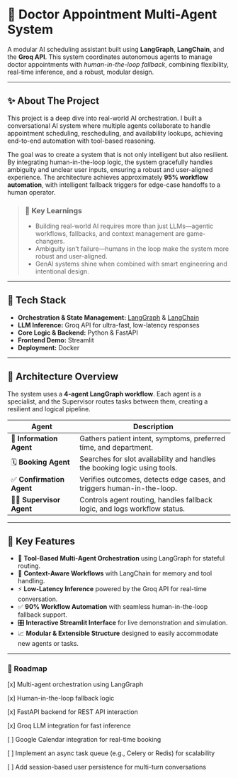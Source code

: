# 🏥 Doctor Appointment Multi-Agent System

A modular AI scheduling assistant built using **LangGraph**, **LangChain**, and the **Groq API**. This system coordinates autonomous agents to manage doctor appointments with *human-in-the-loop fallback*, combining flexibility, real-time inference, and a robust, modular design.

---

## ✨ About The Project

This project is a deep dive into real-world AI orchestration. I built a conversational AI system where multiple agents collaborate to handle appointment scheduling, rescheduling, and availability lookups, achieving end-to-end automation with tool-based reasoning.

The goal was to create a system that is not only intelligent but also resilient. By integrating human-in-the-loop logic, the system gracefully handles ambiguity and unclear user inputs, ensuring a robust and user-aligned experience. The architecture achieves approximately **95% workflow automation**, with intelligent fallback triggers for edge-case handoffs to a human operator.

> ### 🧠 Key Learnings
> * Building real-world AI requires more than just LLMs—agentic workflows, fallbacks, and context management are game-changers.
> * Ambiguity isn’t failure—humans in the loop make the system more robust and user-aligned.
> * GenAI systems shine when combined with smart engineering and intentional design.

---

## 🔧 Tech Stack

-   **Orchestration & State Management:** [LangGraph](https://github.com/langchain-ai/langgraph) & [LangChain](https://github.com/langchain-ai/langchain)
-   **LLM Inference:** Groq API for ultra-fast, low-latency responses
-   **Core Logic & Backend:** Python & FastAPI
-   **Frontend Demo:** Streamlit
-   **Deployment:** Docker

---

## 🧠 Architecture Overview

The system uses a **4-agent LangGraph workflow**. Each agent is a specialist, and the Supervisor routes tasks between them, creating a resilient and logical pipeline.

| Agent                  | Description                                                              |
| ---------------------- | ------------------------------------------------------------------------ |
| 🧾 **Information Agent** | Gathers patient intent, symptoms, preferred time, and department.        |
| 🗓️ **Booking Agent** | Searches for slot availability and handles the booking logic using tools.|
| ✅ **Confirmation Agent**| Verifies outcomes, detects edge cases, and triggers human-in-the-loop.   |
| 🧑‍🏫 **Supervisor Agent** | Controls agent routing, handles fallback logic, and logs workflow status.|

---

## 🧩 Key Features

-   🔁 **Tool-Based Multi-Agent Orchestration** using LangGraph for stateful routing.
-   🧠 **Context-Aware Workflows** with LangChain for memory and tool handling.
-   ⚡ **Low-Latency Inference** powered by the Groq API for real-time conversation.
-   ✅ **90% Workflow Automation** with seamless human-in-the-loop fallback support.
-   🎛️ **Interactive Streamlit Interface** for live demonstration and simulation.
-   📈 **Modular & Extensible Structure** designed to easily accommodate new agents or tasks.

---

### 🔮 Roadmap
[x] Multi-agent orchestration using LangGraph

[x] Human-in-the-loop fallback logic

[x] FastAPI backend for REST API interaction

[x] Groq LLM integration for fast inference

[ ] Google Calendar integration for real-time booking

[ ] Implement an async task queue (e.g., Celery or Redis) for scalability

[ ] Add session-based user persistence for multi-turn conversations

